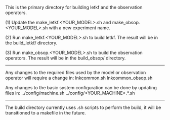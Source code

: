 This is the primary directory for building letkf and the observation operators.

(1) Update the make_letkf.<YOUR_MODEL>.sh and make_obsop.<YOUR_MODEL>.sh with a new experiment name.

(2) Run make_letkf.<YOUR_MODEL>.sh to build letkf. The result will be in the build_letkf/ directory.

(3) Run make_obsop.<YOUR_MODEL>.sh to build the observation operators. The result will be in the build_obsop/ directory.

---

Any changes to the required files used by the model or observation operator will require a change in:
lnkcommon.sh
lnkcommon_obsop.sh 

Any changes to the basic system configuration can be done by updating files in:
../config/machine.sh
../config/<YOUR_MACHINE>.*.sh

---

The build directory currently uses .sh scripts to perform the build, it will be transitioned to a makefile in the future.

